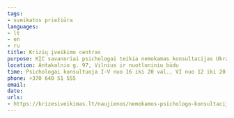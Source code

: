 ```yaml
---
tags:
- sveikatos priežiūra
languages:
- lt
- en
- ru
title: Krizių įveikimo centras
purpose: KĮC savanoriai psichologai teikia nemokamas konsultacijas Ukrainos piliečiams ir jų šeimos nariams rusų ir anglų kalbomis. Prieš atvykstant paskambinkite telefonu pasiteirauti, kada artimiausiu metu budės užsienio kalba konsultuojantis specialistas. Konsultuojame ir nuotoliniu būdu per:Skype – krizesiveikimasFacebook Messenger – Krizės Įveikimas.
location: Antakalnio g. 97, Vilnius ir nuotloniniu būdu
time: Psichologai konsultuoja I-V nuo 16 iki 20 val., VI nuo 12 iki 20 val.
phone: +370 640 51 555
email: 
date: 
urls:
- https://krizesiveikimas.lt/naujienos/nemokamos-psichologo-konsultacijos-ukrainos-pilieciams-ir-ju-seimu-nariams/
---
```

